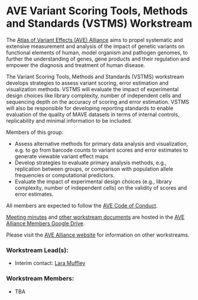 # AVE Variant Scoring Tools, Methods and Standards (VSTMS) Workstream

The [Atlas of Variant Effects (AVE) Alliance](https://www.varianteffect.org) aims to propel systematic and extensive measurement and analysis of the impact of genetic variants on functional elements of human, model organism and pathogen genomes, to further the understanding of genes, gene products and their regulation and empower the diagnosis and treatment of human disease.

The Variant Scoring Tools, Methods and Standards (VSTMS) workstream develops strategies to assess variant scoring, error estimation and visualization methods.  VSTMS will evaluate the impact of experimental design choices like library complexity, number of independent cells and sequencing depth on the accuracy of scoring and error estimation. VSTMS will also be responsible for developing reporting standards to enable evaluation of the quality of MAVE datasets in terms of internal controls, replicability and minimal information to be included.

Members of this group:

* Assess alternative methods for primary data analysis and visualization, e.g. to go from barcode counts to variant scores and error estimates to generate viewable variant effect maps
* Develop strategies to evaluate primary analysis methods, e.g., replication between groups, or comparison with population allele frequencies or computational predictors.
* Evaluate the impact of experimental design choices (e.g., library complexity, number of independent cells) on the validity of scores and error estimates.

All members are expected to follow the [AVE Code of Conduct](https://www.varianteffect.org/code-of-conduct).

[Meeting minutes](https://docs.google.com/document/d/1OD9L8HjWo8P92VJe5X3owU8HOaJ99ha8Ky8hUuwxuxQ/edit) and [other workstream documents](https://drive.google.com/drive/folders/1gS3WKB2TquEZnOdbyUTTPX3RdUXBUd_0) are hosted in the [AVE Alliance Members Google Drive](https://drive.google.com/drive/folders/0AB1IMnWMCvviUk9PVA).

Please visit the [AVE Alliance website](https://www.varianteffect.org/work-streams) for information on other workstreams.

### Workstream Lead(s): 
* Interim contact: [Lara Muffley](mailto:muffley@uw.edu?subject=AVE%20VSTMS%20Workstream)

### Workstream Members:
* TBA

